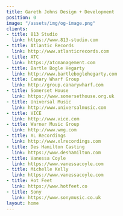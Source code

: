 ```yaml
---
title: Gareth Johns Design + Development
position: 0
image: "/assets/img/og-image.png"
clients:
- title: 813 Studio
  link: https://www.813-studio.com
- title: Atlantic Records
  link: http://www.atlanticrecords.com
- title: ATC
  link: https://atcmanagement.com
- title: Bartle Bogle Hegarty
  link: http://www.bartleboglehegarty.com
- title: Canary Wharf Group
  link: http://group.canarywharf.com
- title: Somerset House
  link: https://www.somersethouse.org.uk
- title: Universal Music
  link: http://www.universalmusic.com
- title: VICE
  link: http://www.vice.com
- title: Warner Music Group
  link: http://www.wmg.com
- title: XL Recordings
  link: http://www.xlrecordings.com
- title: Des Hamilton Casting
  link: https://www.deshamilton.com
- title: Vanessa Coyle
  link: https://www.vanessacoyle.com
- title: Michelle Kelly
  link: https://www.vanessacoyle.com
- title: Hot Feet
  link: https://www.hotfeet.co
- title: Sony
  link: https://www.sonymusic.co.uk
layout: home
---
```


